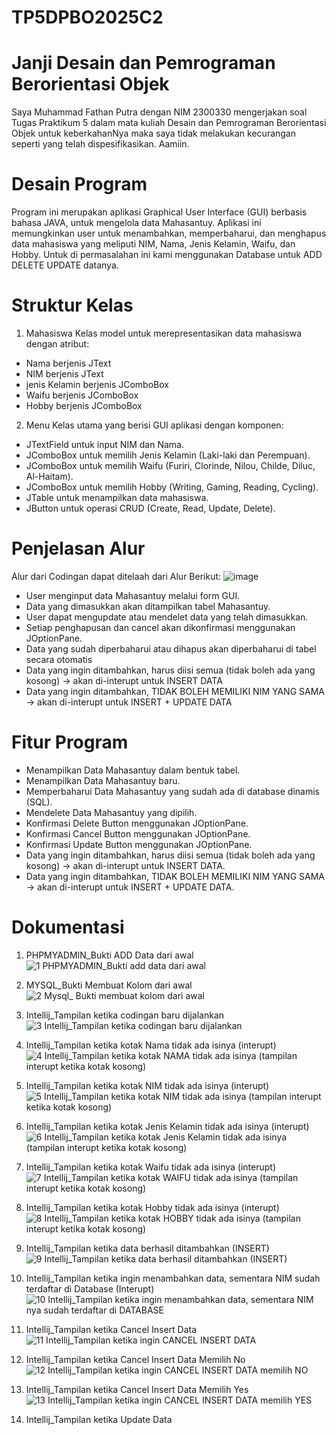 # TP5DPBO2025C2

# Janji Desain dan Pemrograman Berorientasi Objek
Saya Muhammad Fathan Putra dengan NIM 2300330 mengerjakan soal Tugas Praktikum 5 dalam mata kuliah Desain dan Pemrograman Berorientasi Objek untuk keberkahanNya maka saya tidak melakukan kecurangan seperti yang telah dispesifikasikan. Aamiin.

# Desain Program
Program ini merupakan aplikasi Graphical User Interface (GUI) berbasis bahasa JAVA, untuk mengelola data Mahasantuy. Aplikasi ini memungkinkan user untuk menambahkan, memperbaharui, dan menghapus data mahasiswa yang meliputi NIM, Nama, Jenis Kelamin, Waifu, dan Hobby. Untuk di permasalahan ini kami menggunakan Database untuk ADD DELETE UPDATE datanya.

# Struktur Kelas
1. Mahasiswa
Kelas model untuk merepresentasikan data mahasiswa dengan atribut:
- Nama berjenis JText
- NIM berjenis JText
- jenis Kelamin berjenis JComboBox
- Waifu berjenis JComboBox
- Hobby berjenis JComboBox
  
2. Menu
Kelas utama yang berisi GUI aplikasi dengan komponen:
- JTextField untuk input NIM dan Nama.
- JComboBox untuk memilih Jenis Kelamin (Laki-laki dan Perempuan).
- JComboBox untuk memilih Waifu (Furiri, Clorinde, Nilou, Childe, Diluc, Al-Haitam).
- JComboBox untuk memilih Hobby (Writing, Gaming, Reading, Cycling).
- JTable untuk menampilkan data mahasiswa.
- JButton untuk operasi CRUD (Create, Read, Update, Delete).

# Penjelasan Alur
Alur dari Codingan dapat ditelaah dari Alur Berikut:
![image](https://github.com/user-attachments/assets/229870cd-15a0-4c33-b88e-12826e47026d)
- User menginput data Mahasantuy melalui form GUI.
- Data yang dimasukkan akan ditampilkan tabel Mahasantuy.
- User dapat mengupdate atau mendelet data yang telah dimasukkan.
- Setiap penghapusan dan cancel akan dikonfirmasi menggunakan JOptionPane.
- Data yang sudah diperbaharui atau dihapus akan diperbaharui di tabel secara otomatis
- Data yang ingin ditambahkan, harus diisi semua (tidak boleh ada yang kosong) -> akan di-interupt untuk INSERT DATA
- Data yang ingin ditambahkan, TIDAK BOLEH MEMILIKI NIM YANG SAMA -> akan di-interupt untuk INSERT + UPDATE DATA

# Fitur Program
- Menampilkan Data Mahasantuy dalam bentuk tabel.
- Menampilkan Data Mahasantuy baru.
- Memperbaharui Data Mahasantuy yang sudah ada di database dinamis (SQL).
- Mendelete Data Mahasantuy yang dipilih.
- Konfirmasi Delete Button menggunakan JOptionPane.
- Konfirmasi Cancel Button menggunakan JOptionPane.
- Konfirmasi Update Button menggunakan JOptionPane.
- Data yang ingin ditambahkan, harus diisi semua (tidak boleh ada yang kosong) -> akan di-interupt untuk INSERT DATA.
- Data yang ingin ditambahkan, TIDAK BOLEH MEMILIKI NIM YANG SAMA -> akan di-interupt untuk INSERT + UPDATE DATA.

# Dokumentasi
1. PHPMYADMIN_Bukti ADD Data dari awal
![1  PHPMYADMIN_Bukti add data dari awal](https://github.com/user-attachments/assets/1b352059-d23e-4b63-8e00-d86f407766f3)

2. MYSQL_Bukti Membuat Kolom dari awal
![2  Mysql_ Bukti membuat kolom dari awal ](https://github.com/user-attachments/assets/6bf5832e-6815-478a-a3a3-514392f690cd)

3. Intellij_Tampilan ketika codingan baru dijalankan
![3  Intellij_Tampilan ketika codingan baru dijalankan](https://github.com/user-attachments/assets/d57d8621-c7cc-4bca-8973-7b0e558395fd)

4. Intellij_Tampilan ketika kotak Nama tidak ada isinya (interupt)
![4  Intellij_Tampilan ketika kotak NAMA tidak ada isinya (tampilan interupt ketika kotak kosong)](https://github.com/user-attachments/assets/fc8a085d-0f5c-4781-8f62-3b263bcca3a2)

5. Intellij_Tampilan ketika kotak NIM tidak ada isinya (interupt)
![5  Intellij_Tampilan ketika kotak NIM tidak ada isinya (tampilan interupt ketika kotak kosong)](https://github.com/user-attachments/assets/00a4c319-4361-4aa1-84fb-1026dfad2216)

6. Intellij_Tampilan ketika kotak Jenis Kelamin tidak ada isinya (interupt)
![6  Intellij_Tampilan ketika kotak Jenis Kelamin tidak ada isinya (tampilan interupt ketika kotak kosong)](https://github.com/user-attachments/assets/c270a4ff-d850-45b5-9bae-105ef618cfaf)

7. Intellij_Tampilan ketika kotak Waifu tidak ada isinya (interupt)
![7  Intellij_Tampilan ketika kotak WAIFU tidak ada isinya (tampilan interupt ketika kotak kosong)](https://github.com/user-attachments/assets/e353e412-4f1f-48b2-93d7-dceac0f3f064)

8. Intellij_Tampilan ketika kotak Hobby tidak ada isinya (interupt)
![8  Intellij_Tampilan ketika kotak HOBBY tidak ada isinya (tampilan interupt ketika kotak kosong)](https://github.com/user-attachments/assets/ecb84395-e53d-43a5-a040-057ab545acc2)

9. Intellij_Tampilan ketika data berhasil ditambahkan (INSERT)
![9  Intellij_Tampilan ketika data berhasil ditambahkan (INSERT)](https://github.com/user-attachments/assets/93c6d5b4-389c-470f-90b0-bf5df6f838df)

10. Intellij_Tampilan ketika ingin menambahkan data, sementara NIM sudah terdaftar di Database (Interupt)
![10  Intellij_Tampilan ketika ingin menambahkan data, sementara NIM nya sudah terdaftar di DATABASE](https://github.com/user-attachments/assets/b34b42f1-67e5-48e1-8dde-0534eb283f87)

11. Intellij_Tampilan ketika Cancel Insert Data
![11  Intellij_Tampilan ketika ingin CANCEL INSERT DATA](https://github.com/user-attachments/assets/c56ebcf8-db10-4f72-b86c-4a8639587c77)

12. Intellij_Tampilan ketika Cancel Insert Data Memilih No
![12  Intellij_Tampilan ketika ingin CANCEL INSERT DATA memilih NO](https://github.com/user-attachments/assets/70a3bf98-59b6-41cf-9a68-e39a3ae80b5c)

13. Intellij_Tampilan ketika Cancel Insert Data Memilih Yes
![13  Intellij_Tampilan ketika ingin CANCEL INSERT DATA memilih YES](https://github.com/user-attachments/assets/2dfde83e-ebc4-4e9b-82c9-4dc887aa244a)

14. Intellij_Tampilan ketika Update Data
